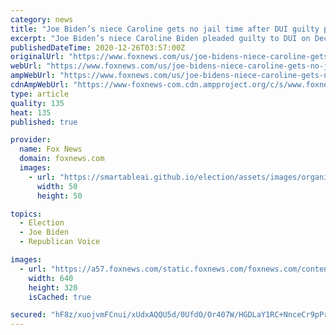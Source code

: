 ```yaml
---
category: news
title: "Joe Biden’s niece Caroline gets no jail time after DUI guilty plea"
excerpt: "Joe Biden’s niece Caroline Biden pleaded guilty to DUI on Dec. 3 — and was sentenced to 20 days to six months of “confinement,” Pennsylvania court records said."
publishedDateTime: 2020-12-26T03:57:00Z
originalUrl: "https://www.foxnews.com/us/joe-bidens-niece-caroline-gets-no-jail-time-after-dui-guilty-plea"
webUrl: "https://www.foxnews.com/us/joe-bidens-niece-caroline-gets-no-jail-time-after-dui-guilty-plea"
ampWebUrl: "https://www.foxnews.com/us/joe-bidens-niece-caroline-gets-no-jail-time-after-dui-guilty-plea.amp"
cdnAmpWebUrl: "https://www-foxnews-com.cdn.ampproject.org/c/s/www.foxnews.com/us/joe-bidens-niece-caroline-gets-no-jail-time-after-dui-guilty-plea.amp"
type: article
quality: 135
heat: 135
published: true

provider:
  name: Fox News
  domain: foxnews.com
  images:
    - url: "https://smartableai.github.io/election/assets/images/organizations/foxnews.com-50x50.jpg"
      width: 50
      height: 50

topics:
  - Election
  - Joe Biden
  - Republican Voice

images:
  - url: "https://a57.foxnews.com/static.foxnews.com/foxnews.com/content/uploads/2020/12/640/320/caro222.jpg?ve=1&tl=1"
    width: 640
    height: 320
    isCached: true

secured: "hF8z/xuojvmFCnui/xUdxAQQU5d/0UfdO/Or407W/HGDLaY1RC+NnceCr9pPrb8eVss4lJyy4Y5Wl1KlMh8vQPPUTrBNnVNIjOTZMn++2AqXrIRN5mFPGP44PsdK3KUPhl9mg0CQTTblxh2i/AnFI/jLKqNkj1AFYqAs58DbO0P/gsYSUFAtngFwN+jmEyfp/KDjdhNl0Ey/f8BtOpDaa9G7Jd1OUocsX4qT0gc+yXHqYi+tvwv8uv+5s3xkl/JJSnfPyf84AKp0POd6INH6WtEhf9a8nluCVWUCtwsAChbDSk9sTUsThCJQeH5xvoiiRBbksvojkFXFEDNJb8UB/gQkwSpqkZ+qjaFCTJTQtt8=;bVgxkR/Gqp+WZHpLy/U+cQ=="
---
```


